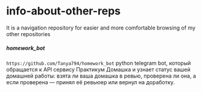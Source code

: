 # info-about-other-reps
It is a navigation repository for easier and more comfortable browsing of my other repositories

##### homework_bot
`https://github.com/Tanya794/homework_bot`
python telegram bot, который обращается к API сервису Практикум Домашка и узнает статус вашей домашней работы: взята ли ваша домашка в ревью, проверена ли она, а если проверена — принял её ревьюер или вернул на доработку.
